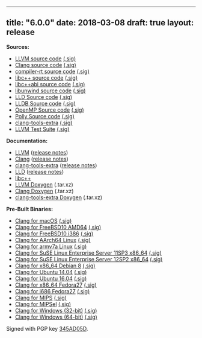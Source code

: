 
---
title: "6.0.0"
date: 2018-03-08
draft: true
layout: release
---

**Sources:**
* [LLVM source code](/6.0.0/llvm-6.0.0.src.tar.xz) [(.sig)](/6.0.0/llvm-6.0.0.src.tar.xz.sig)
* [Clang source code](/6.0.0/cfe-6.0.0.src.tar.xz) [(.sig)](/6.0.0/cfe-6.0.0.src.tar.xz.sig)
* [compiler-rt source code](/6.0.0/compiler-rt-6.0.0.src.tar.xz) [(.sig)](/6.0.0/compiler-rt-6.0.0.src.tar.xz.sig)
* [libc++ source code](/6.0.0/libcxx-6.0.0.src.tar.xz) [(.sig)](/6.0.0/libcxx-6.0.0.src.tar.xz.sig)
* [libc++abi source code](/6.0.0/libcxxabi-6.0.0.src.tar.xz) [(.sig)](/6.0.0/libcxxabi-6.0.0.src.tar.xz.sig)
* [libunwind source code](/6.0.0/libunwind-6.0.0.src.tar.xz) [(.sig)](/6.0.0/libunwind-6.0.0.src.tar.xz.sig)
* [LLD Source code](/6.0.0/lld-6.0.0.src.tar.xz) [(.sig)](/6.0.0/lld-6.0.0.src.tar.xz.sig)
* [LLDB Source code](/6.0.0/lldb-6.0.0.src.tar.xz) [(.sig)](/6.0.0/lldb-6.0.0.src.tar.xz.sig)
* [OpenMP Source code](/6.0.0/openmp-6.0.0.src.tar.xz) [(.sig)](/6.0.0/openmp-6.0.0.src.tar.xz.sig)
* [Polly Source code](/6.0.0/polly-6.0.0.src.tar.xz) [(.sig)](/6.0.0/polly-6.0.0.src.tar.xz.sig)
* [clang-tools-extra](/6.0.0/clang-tools-extra-6.0.0.src.tar.xz) [(.sig)](/6.0.0/clang-tools-extra-6.0.0.src.tar.xz.sig)
* [LLVM Test Suite](/6.0.0/test-suite-6.0.0.src.tar.xz) [(.sig)](/6.0.0/test-suite-6.0.0.src.tar.xz.sig)


**Documentation:**
* [LLVM](/6.0.0/docs/index.html) ([release notes](/6.0.0/docs/ReleaseNotes.html))
* [Clang](/6.0.0/tools/clang/docs/index.html) ([release notes](/6.0.0/tools/clang/docs/ReleaseNotes.html))
* [clang-tools-extra](/6.0.0/tools/clang/tools/extra/docs/index.html) ([release notes](/6.0.0/tools/clang/tools/extra/docs/ReleaseNotes.html))
* [LLD](/6.0.0/tools/lld/docs/index.html) ([release notes](/6.0.0/tools/lld/docs/ReleaseNotes.html))
* [libc++](/6.0.0/projects/libcxx/docs/index.html)
* [LLVM Doxygen](/6.0.0/llvm_doxygen-6.0.0.tar.xz) (.tar.xz)
* [Clang Doxygen](/6.0.0/clang_doxygen-6.0.0.tar.xz) (.tar.xz)
* [clang-tools-extra Doxygen](/6.0.0/clang-tools-extra_doxygen-6.0.0.tar.xz) (.tar.xz)


**Pre-Built Binaries:**
* [Clang for macOS](/6.0.0/clang+llvm-6.0.0-x86_64-apple-darwin.tar.xz) [(.sig)](/6.0.0/clang+llvm-6.0.0-x86_64-apple-darwin.tar.xz.sig)
* [Clang for FreeBSD10 AMD64](/6.0.0/clang+llvm-6.0.0-amd64-unknown-freebsd-10.tar.xz) [(.sig)](/6.0.0/clang+llvm-6.0.0-amd64-unknown-freebsd-10.tar.xz.sig)
* [Clang for FreeBSD10 i386](/6.0.0/clang+llvm-6.0.0-i386-unknown-freebsd-10.tar.xz) [(.sig)](/6.0.0/clang+llvm-6.0.0-i386-unknown-freebsd-10.tar.xz.sig)
* [Clang for AArch64 Linux](/6.0.0/clang+llvm-6.0.0-aarch64-linux-gnu.tar.xz) [(.sig)](/6.0.0/clang+llvm-6.0.0-aarch64-linux-gnu.tar.xz.sig)
* [Clang for armv7a Linux](/6.0.0/clang+llvm-6.0.0-armv7a-linux-gnueabihf.tar.xz) [(.sig)](/6.0.0/clang+llvm-6.0.0-armv7a-linux-gnueabihf.tar.xz.sig)
* [Clang for SuSE Linux Enterprise Server 11SP3 x86\_64](/6.0.0/clang+llvm-6.0.0-x86_64-linux-sles11.3.tar.xz) [(.sig)](/6.0.0/clang+llvm-6.0.0-x86_64-linux-sles11.3.tar.xz.sig)
* [Clang for SuSE Linux Enterprise Server 12SP2 x86\_64](/6.0.0/clang+llvm-6.0.0-x86_64-linux-sles12.2.tar.xz) [(.sig)](/6.0.0/clang+llvm-6.0.0-x86_64-linux-sles12.2.tar.xz.sig)
* [Clang for x86\_64 Debian 8](/6.0.0/clang+llvm-6.0.0-x86_64-linux-gnu-debian8.tar.xz) [(.sig)](/6.0.0/clang+llvm-6.0.0-x86_64-linux-gnu-debian8.tar.xz.sig)
* [Clang for Ubuntu 14.04](/6.0.0/clang+llvm-6.0.0-x86_64-linux-gnu-ubuntu-14.04.tar.xz) [(.sig)](/6.0.0/clang+llvm-6.0.0-x86_64-linux-gnu-ubuntu-14.04.tar.xz.sig)
* [Clang for Ubuntu 16.04](/6.0.0/clang+llvm-6.0.0-x86_64-linux-gnu-ubuntu-16.04.tar.xz) [(.sig)](/6.0.0/clang+llvm-6.0.0-x86_64-linux-gnu-ubuntu-16.04.tar.xz.sig)
* [Clang for x86\_64 Fedora27](/6.0.0/clang+llvm-6.0.0-x86_64-linux-gnu-Fedora27.tar.xz) [(.sig)](/6.0.0/clang+llvm-6.0.0-x86_64-linux-gnu-Fedora27.tar.xz.sig)
* [Clang for i686 Fedora27](/6.0.0/clang+llvm-6.0.0-i686-linux-gnu-Fedora27.tar.xz) [(.sig)](/6.0.0/clang+llvm-6.0.0-i686-linux-gnu-Fedora27.tar.xz.sig)
* [Clang for MIPS](/6.0.0/clang+llvm-6.0.0-mips-linux-gnu.tar.xz) [(.sig)](/6.0.0/clang+llvm-6.0.0-mips-linux-gnu.tar.xz.sig)
* [Clang for MIPSel](/6.0.0/clang+llvm-6.0.0-mipsel-linux-gnu.tar.xz) [(.sig)](/6.0.0/clang+llvm-6.0.0-mipsel-linux-gnu.tar.xz.sig)
* [Clang for Windows (32-bit)](/6.0.0/LLVM-6.0.0-win32.exe) [(.sig)](/6.0.0/LLVM-6.0.0-win32.exe.sig)
* [Clang for Windows (64-bit)](/6.0.0/LLVM-6.0.0-win64.exe) [(.sig)](/6.0.0/LLVM-6.0.0-win64.exe.sig)


Signed with PGP key [345AD05D](/6.0.0/hans-gpg-key.asc).
